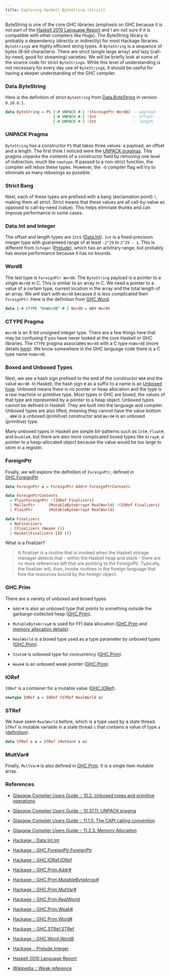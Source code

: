 ```yaml
---
title: Exploring Haskell ByteString (Strict)
---
```


ByteString is one of the core GHC libraries (emphasis on GHC because it is not 
part of the [Haskell 2010 Language Report](https://www.haskell.org/onlinereport/haskell2010/)
and I am not sure if it is compatible with other compilers like Hugs).
The ByteString library is probably a dependency (directly or indirectly) for 
most Hackage libraries. `ByteString`s are highly efficient string types. A 
`ByteString` is a sequence of bytes (8-bit characters). There are strict (single 
large array) and lazy (call-by-need, good for streaming) varieties. We will 
be briefly look at some of the source code for strict `ByteString`s. While
this level of understanding is not necessary for every day use of `ByteString`s, 
it should be useful for having a deeper understanding of the GHC compiler.

### Data.ByteString

Here is the definition of strict `ByteString` from [Data.ByteString](https://hackage.haskell.org/package/bytestring-0.10.8.1/docs/src/Data-ByteString-Internal.html#ByteString) in version `0.10.8.1`.

```haskell
data ByteString = PS {-# UNPACK #-} !(ForeignPtr Word8) -- payload
                     {-# UNPACK #-} !Int                -- offset
                     {-# UNPACK #-} !Int                -- length
```

### UNPACK Pragma

`ByteString` has a constructor `PS` that takes three values: a payload, an offset 
and a length. The first think I noticed were the [UNPACK pragmas](https://downloads.haskell.org/~ghc/8.0.2/docs/html/users_guide/glasgow_exts.html#unpack-pragma).
This pragma unpacks the contents of a constructor field by removing one level of 
indirection, much like `newtype`. If passed to a non-strict function, 
the compiler will rebox these types. However, the `-O` compiler flag will try 
to eliminate as many reboxings as possible.

### Strict Bang

Next, each of these types are prefixed with a bang (exclamation point) `!`, 
making them all strict. Strict means that these values are all call-by-value 
as opposed to call-by-need (value). This helps eliminate thunks and can improve 
performance in some cases.

### Data.Int and Integer

The offset and length types are `Int`s ([Data.Int](https://hackage.haskell.org/package/base-4.9.1.0/docs/Data-Int.html#t:Int)). 
`Int` is a fixed-precision integer type with guaranteed range of at least 
`-2^29` to `2^29 - 1`. This is different from `Integer` ([Prelude](http://hackage.haskell.org/package/base-4.9.1.0/docs/Prelude.html#t:Integer)), 
which has an arbitrary range, but probably has worse performance because it has 
no bounds.

### Word8

The last type is `ForeignPtr Word8`. The `ByteString` payload is a pointer to a 
single `Word8` in C. This is similar to an array in C. We need a pointer to a 
value of a certain type, current location in the array and the total length of 
an array. We will start with `Word8` because it is less complicated then 
`ForeignPtr`. Here is the definition from [GHC.Word](https://hackage.haskell.org/package/base-4.9.1.0/docs/src/GHC.Word.html#Word8).

```haskell
data {-# CTYPE "HsWord8" #-} Word8 = W8# Word#
```

### CTYPE Pragma

`Word8` is an 8-bit unsigned integer type. There are a few things here that may 
be confusing if you have never looked at the core Haskell or GHC libraries.
The `CTYPE` pragma associates `Word8` with a C type `HsWord8` (more details [here](https://downloads.haskell.org/~ghc/8.0.2/docs/html/users_guide/ffi-chap.html?highlight=ctype#the-capi-calling-convention)).
We know somewhere in the GHC language code there is a C type name `HsWord8`.

### Boxed and Unboxed Types

Next, we see a hash sign prefixed to the end of the constructor `W8#` and the 
value `Word#`. In Haskell, the hash sign `#` as a suffix to a name is an [Unboxed type](https://downloads.haskell.org/~ghc/8.0.2/docs/html/users_guide/glasgow_exts.html#unboxed-types-and-primitive-operations).
Unboxed means there is no pointer or heap allocation and the type is a raw 
machine or primitive type.  Most types in GHC are boxed, the values of that type 
are represented by a pointer to a heap object. Unboxed types cannot be defined 
in Haskell. They are built into the language and compiler. Unboxed types are 
also lifted, meaning they cannot have the value bottom `_`. `W8#` is a unboxed 
(primitive) constructor and `Word#` is an unboxed (primitive) type.
  
Many unboxed types in Haskell are simple bit-patterns such as `Int#`, `Float#`, 
and `Double#`, but there are also more complicated boxed types like `Array#`,
a pointer to a heap-allocated object because the value would be too large to 
store in a register.

### ForeignPtr

Finally, we will explore the definition of `ForeignPtr`, defined in
[GHC.ForeignPtr](https://hackage.haskell.org/package/base-4.9.1.0/docs/Foreign-ForeignPtr.html#t:ForeignPtr).

```haskell
data ForeignPtr a = ForeignPtr Addr# ForeignPtrContents

data ForeignPtrContents
  = PlainForeignPtr !(IORef Finalizers)
  | MallocPtr      (MutableByteArray# RealWorld) !(IORef Finalizers)
  | PlainPtr       (MutableByteArray# RealWorld)

data Finalizers
  = NoFinalizers
  | CFinalizers (Weak# ())
  | HaskellFinalizers [IO ()]
```

What is a finalizer?

> A finalizer is a routine that is invoked when the Haskell storage manager 
detects that - within the Haskell heap and stack - there are no more references 
left that are pointing to the ForeignPtr. Typically, the finalizer will, then, 
invoke routines in the foreign language that free the resources bound by the foreign object.

### GHC.Prim

There are a variety of unboxed and boxed types 

- `Addr#` is also an unboxed type that points to something outside the 
garbarge-collected heap 
([GHC.Prim](https://hackage.haskell.org/package/ghc-prim-0.5.0.0/docs/src/GHC.Prim.html#Addr%23)). 

- `MutableByteArray#` is used for FFI data allocation
([GHC.Prim](https://hackage.haskell.org/package/ghc-prim-0.5.0.0/docs/GHC-Prim.html#t:MutableArray-35-) and [memory allocation details](https://downloads.haskell.org/~ghc/8.0.2/docs/html/users_guide/ffi-chap.html?highlight=mutablebytearray#memory-allocation)).

- `RealWorld` is a boxed type used as a type parameter by unboxed types ([GHC.Prim](https://hackage.haskell.org/package/ghc-prim-0.5.0.0/docs/GHC-Prim.html#t:RealWorld)).

- `State#` is unboxed type for concurrency ([GHC.Prim](https://hackage.haskell.org/package/ghc-prim-0.5.0.0/docs/GHC-Prim.html#t:State-35-)).

- `Weak#` is an unboxed weak pointer ([GHC.Prim](https://hackage.haskell.org/package/ghc-prim-0.5.0.0/docs/GHC-Prim.html#t:Weak-35-)).

### IORef

`IORef` is a container for a mutable value ([GHC.IORef](https://hackage.haskell.org/package/base-4.9.1.0/docs/src/GHC.IORef.html#IORef)).

```haskell
newtype IORef a = IORef (STRef RealWorld a)
```

### STRef

We have seem `RealWorld` before, which is a type used by a state thread. `STRef`
is mutable variable in a state thread `s` that contains a value of type `a` 
([definition](https://hackage.haskell.org/package/base-4.9.1.0/docs/src/GHC.STRef.html#STRef)).

```haskell
data STRef s a = STRef (MutVar# s a)
```

### MultVar#

Finally, `MultVar#` is also defined in [GHC.Prim](https://hackage.haskell.org/package/ghc-prim-0.5.0.0/docs/GHC-Prim.html#t:MutVar-35-).
It is a single item mutable array.

### References

- [Glasgow Compiler Users Guide :: 10.2. Unboxed types and primitive operations](https://downloads.haskell.org/~ghc/8.0.2/docs/html/users_guide/glasgow_exts.html#unboxed-types-and-primitive-operations)

- [Glasgow Compiler Users Guide :: 10.31.11. UNPACK pragma](https://downloads.haskell.org/~ghc/8.0.2/docs/html/users_guide/glasgow_exts.html#unpack-pragma)

- [Glasgow Compiler Users Guide :: 11.1.5. The CAPI calling convention](https://downloads.haskell.org/~ghc/8.0.2/docs/html/users_guide/ffi-chap.html?highlight=ctype#the-capi-calling-convention)

- [Glasgow Compiler Users Guide :: 11.2.3. Memory Allocation](https://downloads.haskell.org/~ghc/8.0.2/docs/html/users_guide/ffi-chap.html?highlight=mutablebytearray#memory-allocation)

- [Hackage :: Data.Int.Int](https://hackage.haskell.org/package/base-4.9.1.0/docs/Data-Int.html#t:Int)

- [Hackage :: GHC.ForeignPtr.ForeignPtr](https://hackage.haskell.org/package/base-4.9.1.0/docs/src/GHC.ForeignPtr.html#ForeignPtr)

- [Hackage :: GHC.IORef.IORef](https://hackage.haskell.org/package/base-4.9.1.0/docs/src/GHC.IORef.html#IORef)

- [Hackage :: GHC.Prim.Addr#](https://hackage.haskell.org/package/ghc-prim-0.5.0.0/docs/src/GHC.Prim.html#Addr%23)

- [Hackage :: GHC.Prim.MutableByteArray#](https://hackage.haskell.org/package/ghc-prim-0.5.0.0/docs/GHC-Prim.html#t:MutableArray-35-)

- [Hackage :: GHC.Prim.MutVar#](https://hackage.haskell.org/package/ghc-prim-0.5.0.0/docs/GHC-Prim.html#t:MutVar-35-)

- [Hackage :: GHC.Prim.RealWorld](https://hackage.haskell.org/package/ghc-prim-0.5.0.0/docs/GHC-Prim.html#t:RealWorld)

- [Hackage :: GHC.Prim.Weak#](https://hackage.haskell.org/package/ghc-prim-0.5.0.0/docs/GHC-Prim.html#t:Weak-35-)

- [Hackage :: GHC.Prim.Word#](https://hackage.haskell.org/package/ghc-prim-0.5.0.0/docs/GHC-Prim.html#g:4)

- [Hackage :: GHC.STRef.STRef](https://hackage.haskell.org/package/base-4.9.1.0/docs/src/GHC.STRef.html#STRef)

- [Hackage :: GHC.Word.Word8](https://hackage.haskell.org/package/base-4.9.1.0/docs/src/GHC.Word.html#Word8)

- [Hackage :: Prelude.Integer](http://hackage.haskell.org/package/base-4.9.1.0/docs/Prelude.html#t:Integer)

- [Haskell 2010 Language Report](https://www.haskell.org/onlinereport/haskell2010/)

- [Wikipedia :: Weak reference](https://en.wikipedia.org/wiki/Weak_reference)

